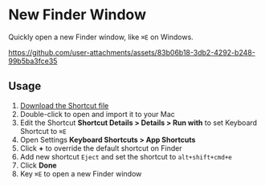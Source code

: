# New Finder Window

Quickly open a new Finder window, like `⌘E` on Windows.

https://github.com/user-attachments/assets/83b06b18-3db2-4292-b248-99b5ba3fce35

## Usage

1. [Download the Shortcut file](./New%20Finder%20Window.shortcut)
2. Double-click to open and import it to your Mac
3. Edit the Shortcut **Shortcut Details > Details > Run with** to set Keyboard Shortcut to `⌘E`
4. Open Settings **Keyboard Shortcuts > App Shortcuts**
5. Click **+** to override the default shortcut on Finder
6. Add new shortcut `Eject` and set the shortcut to `alt+shift+cmd+e`
7. Click **Done**
8. Key `⌘E` to open a new Finder window
